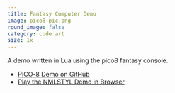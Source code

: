 ```yaml
---
title: Fantasy Computer Demo
image: pico8-pic.png
round_image: false
category: code art
size: 1x
---
```


A demo written in Lua using the pico8 fantasy console.

- [PICO-8 Demo on GitHub](https://github.com/joeymariano/pico8_demo)
- [Play the NMLSTYL Demo in Browser](/assets/pico8/nmlstyl-demo/nmlstyl.html)